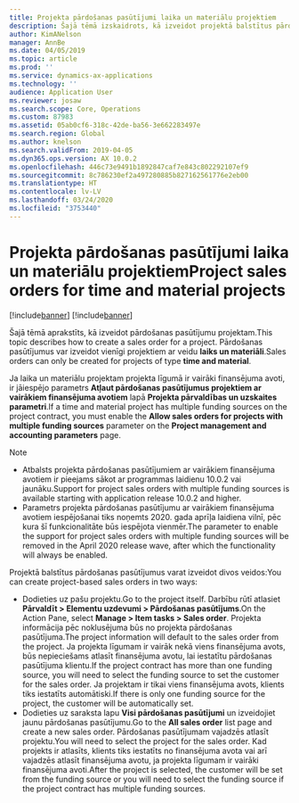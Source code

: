 ```yaml
---
title: Projekta pārdošanas pasūtījumi laika un materiālu projektiem
description: Šajā tēmā izskaidrots, kā izveidot projektā balstītus pārdošanas pasūtījumus laika un materiālu projektiem.
author: KimANelson
manager: AnnBe
ms.date: 04/05/2019
ms.topic: article
ms.prod: ''
ms.service: dynamics-ax-applications
ms.technology: ''
audience: Application User
ms.reviewer: josaw
ms.search.scope: Core, Operations
ms.custom: 87983
ms.assetid: 05ab0cf6-318c-42de-ba56-3e662283497e
ms.search.region: Global
ms.author: knelson
ms.search.validFrom: 2019-04-05
ms.dyn365.ops.version: AX 10.0.2
ms.openlocfilehash: 446c73e9491b1892847caf7e843c802292107ef9
ms.sourcegitcommit: 8c786230ef2a497280885b827162561776e2eb00
ms.translationtype: HT
ms.contentlocale: lv-LV
ms.lasthandoff: 03/24/2020
ms.locfileid: "3753440"
---
```

# <a name="project-sales-orders-for-time-and-material-projects"></a><span data-ttu-id="baa5b-103">Projekta pārdošanas pasūtījumi laika un materiālu projektiem</span><span class="sxs-lookup"><span data-stu-id="baa5b-103">Project sales orders for time and material projects</span></span>

[!include[banner](../includes/banner.md)]
[!include[banner](../includes/preview-banner.md)]

<span data-ttu-id="baa5b-104">Šajā tēmā aprakstīts, kā izveidot pārdošanas pasūtījumu projektam.</span><span class="sxs-lookup"><span data-stu-id="baa5b-104">This topic describes how to create a sales order for a project.</span></span> <span data-ttu-id="baa5b-105">Pārdošanas pasūtījumus var izveidot vienīgi projektiem ar veidu **laiks un materiāli**.</span><span class="sxs-lookup"><span data-stu-id="baa5b-105">Sales orders can only be created for projects of type **time and material**.</span></span>

<span data-ttu-id="baa5b-106">Ja laika un materiālu projektam projekta līgumā ir vairāki finansējuma avoti, ir jāiespējo parametrs **Atļaut pārdošanas pasūtījumus projektiem ar vairākiem finansējuma avotiem** lapā **Projekta pārvaldības un uzskaites parametri**.</span><span class="sxs-lookup"><span data-stu-id="baa5b-106">If a time and material project has multiple funding sources on the project contract, you must enable the **Allow sales orders for projects with multiple funding sources** parameter on the **Project management and accounting parameters** page.</span></span> 

> [!NOTE]
> - <span data-ttu-id="baa5b-107">Atbalsts projekta pārdošanas pasūtījumiem ar vairākiem finansējuma avotiem ir pieejams sākot ar programmas laidienu 10.0.2 vai jaunāku.</span><span class="sxs-lookup"><span data-stu-id="baa5b-107">Support for project sales orders with multiple funding sources is available starting with application release 10.0.2 and higher.</span></span>
> - <span data-ttu-id="baa5b-108">Parametrs projekta pārdošanas pasūtījumu ar vairākiem finansējuma avotiem iespējošanai tiks noņemts 2020. gada aprīļa laidiena vilnī, pēc kura šī funkcionalitāte būs iespējota vienmēr.</span><span class="sxs-lookup"><span data-stu-id="baa5b-108">The parameter to enable the support for project sales orders with multiple funding sources will be removed in the April 2020 release wave, after which the functionality will always be enabled.</span></span>

<span data-ttu-id="baa5b-109">Projektā balstītus pārdošanas pasūtījumus varat izveidot divos veidos:</span><span class="sxs-lookup"><span data-stu-id="baa5b-109">You can create project-based sales orders in two ways:</span></span>

- <span data-ttu-id="baa5b-110">Dodieties uz pašu projektu.</span><span class="sxs-lookup"><span data-stu-id="baa5b-110">Go to the project itself.</span></span> <span data-ttu-id="baa5b-111">Darbību rūtī atlasiet **Pārvaldīt > Elementu uzdevumi > Pārdošanas pasūtījums**.</span><span class="sxs-lookup"><span data-stu-id="baa5b-111">On the Action Pane, select **Manage > Item tasks > Sales order**.</span></span> <span data-ttu-id="baa5b-112">Projekta informācija pēc noklusējuma būs no projekta pārdošanas pasūtījuma.</span><span class="sxs-lookup"><span data-stu-id="baa5b-112">The project information will default to the sales order from the project.</span></span> <span data-ttu-id="baa5b-113">Ja projekta līgumam ir vairāk nekā viens finansējuma avots, būs nepieciešams atlasīt finansējuma avotu, lai iestatītu pārdošanas pasūtījuma klientu.</span><span class="sxs-lookup"><span data-stu-id="baa5b-113">If the project contract has more than one funding source, you will need to select the funding source to set the customer for the sales order.</span></span> <span data-ttu-id="baa5b-114">Ja projektam ir tikai viens finansējuma avots, klients tiks iestatīts automātiski.</span><span class="sxs-lookup"><span data-stu-id="baa5b-114">If there is only one funding source for the project, the customer will be automatically set.</span></span>
- <span data-ttu-id="baa5b-115">Dodieties uz saraksta lapu **Visi pārdošanas pasūtījumi** un izveidojiet jaunu pārdošanas pasūtījumu.</span><span class="sxs-lookup"><span data-stu-id="baa5b-115">Go to the **All sales order** list page and create a new sales order.</span></span> <span data-ttu-id="baa5b-116">Pārdošanas pasūtījumam vajadzēs atlasīt projektu.</span><span class="sxs-lookup"><span data-stu-id="baa5b-116">You will need to select the project for the sales order.</span></span> <span data-ttu-id="baa5b-117">Kad projekts ir atlasīts, klients tiks iestatīts no finansējuma avota vai arī vajadzēs atlasīt finansējuma avotu, ja projekta līgumam ir vairāki finansējuma avoti.</span><span class="sxs-lookup"><span data-stu-id="baa5b-117">After the project is selected, the customer will be set from the funding source or you will need to select the funding source if the project contract has multiple funding sources.</span></span>

